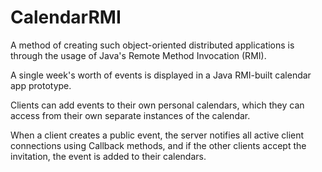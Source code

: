 # CalendarRMI

A method of creating such object-oriented distributed applications is through the usage of Java's Remote Method Invocation (RMI).

A single week's worth of events is displayed in a Java RMI-built calendar app prototype.

Clients can add events to their own personal calendars, which they can access from their own separate instances of the calendar.

When a client creates a public event, the server notifies all active client connections using Callback methods, and if the other clients accept the invitation, the event is added to their calendars. 
